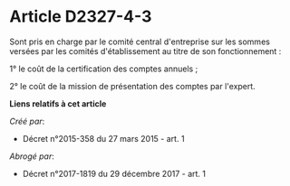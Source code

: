 # Article D2327-4-3

Sont pris en charge par le comité central d'entreprise sur les sommes versées par les comités d'établissement au titre de son
fonctionnement : 

1° le coût de la certification des comptes annuels ; 

2° le coût de la mission de présentation des comptes par l'expert.

**Liens relatifs à cet article**

_Créé par_:

  - Décret n°2015-358 du 27 mars 2015 - art. 1

_Abrogé par_:

  - Décret n°2017-1819 du 29 décembre 2017 - art. 1
